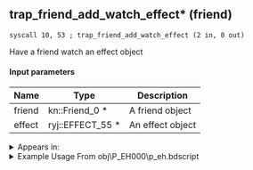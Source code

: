 ## trap_friend_add_watch_effect* (friend)

`syscall 10, 53 ; trap_friend_add_watch_effect (2 in, 0 out)`

Have a friend watch an effect object

#### Input parameters
| Name | Type | Description
|------|------|------------
| friend   | kn::Friend_0 *   | A friend object
| effect   | ryj::EFFECT_55 *   | An effect object




<details>
	<summary>Appears in:</summary>
| filename | Entity (obj)
|----------|-------------
| obj\P_EH000\p_eh.bdscript       | ((P) Riku)          
| obj\P_EH000_LAST\p_eh.bdscript       | ((P) Riku (final battle))          
| obj\P_EX360\p_ex.bdscript       | ((P) ??? (EX))          

</details>

<details>
	<summary>Example Usage From obj\P_EH000\p_eh.bdscript</summary>
```plaintext
L2856:
 pushFromPSpVal 0
 pushImmf 6
 gosub 16, L3797
 jz L3043
 pushFromPSpVal 0
 pushImm 5
 pushImm 1
 pushImm 0
 syscall 1, 21 ; trap_obj_effect_start (4 in, 1 out)
 popToSp 52
 pushFromPSpVal 0
 pushFromFSp 52
 syscall 10, 53 ; trap_friend_add_watch_effect (2 in, 0 out)
 pushImmf 30
 popToSp 48
```
</details>

